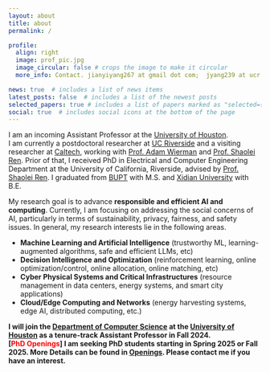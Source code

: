 ```yaml
---
layout: about
title: about
permalink: /

profile:
  align: right
  image: prof_pic.jpg
  image_circular: false # crops the image to make it circular
  more_info: Contact. jianyiyang267 at gmail dot com;  jyang239 at ucr dot edu

news: true  # includes a list of news items
latest_posts: false  # includes a list of the newest posts
selected_papers: true # includes a list of papers marked as "selected={true}"
social: true  # includes social icons at the bottom of the page
---
```


I am an incoming Assistant Professor at the [University of Houston](https://www.uh.edu).\
I am currently a postdoctoral researcher at [UC Riverside](https://www.ucr.edu) and a visiting researcher at [Caltech](https://www.caltech.edu), working with [Prof. Adam Wierman](https://adamwierman.com) and [Prof. Shaolei Ren](https://shaoleiren.github.io). 
Prior of that, I received PhD in Electrical and Computer Engineering Department at the University of California, Riverside, advised by [Prof. Shaolei Ren](https://shaoleiren.github.io). I graduated from [BUPT](https://en.wikipedia.org/wiki/Beijing_University_of_Posts_and_Telecommunications) with M.S. and [Xidian University](https://en.wikipedia.org/wiki/Xidian_University) with B.E. 

My research goal is to advance **responsible and efficient AI and computing**. Currently, I am focusing on addressing the social concerns of AI, particularly in terms of sustainability, privacy, fairness, and safety issues. In general, my research interests lie in the following areas.
+ **Machine Learning and Artificial Intelligence** (trustworthy ML, learning-augmented algorithms, safe and efficient LLMs, etc)
+ **Decision Intelligence and Optimization** (reinforcement learning, online optimization/control, online allocation, online matching,  etc)
+ **Cyber Physical Systems and Critical Infrastructures** (resource management in data centers, energy systems, and smart city applications)
+ **Cloud/Edge Computing and Networks** (energy harvesting systems, edge AI, distributed computing, etc.)


**I will join the [Department of Computer Science](https://www.uh.edu/nsm/computer-science/) at the [University of Houston](https://www.uh.edu) as a tenure-track Assistant Professor in Fall 2024.** \
**[<span style="color: red;">PhD Openings</span>] I am seeking PhD students starting in Spring 2025 or Fall 2025. More Details can be found in [Openings](https://jyang-ai.github.io/papers/files/Openings.pdf). Please contact me if you have an interest.**






